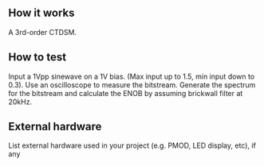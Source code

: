 <!---

This file is used to generate your project datasheet. Please fill in the information below and delete any unused
sections.

You can also include images in this folder and reference them in the markdown. Each image must be less than
512 kb in size, and the combined size of all images must be less than 1 MB.
-->

## How it works

A 3rd-order CTDSM.

## How to test

Input a 1Vpp sinewave on a 1V bias. (Max input up to 1.5, min input down to 0.3). Use an oscilloscope to measure the bitstream.
Generate the spectrum for the bitstream and calculate the ENOB by assuming brickwall filter at 20kHz.

## External hardware

List external hardware used in your project (e.g. PMOD, LED display, etc), if any
